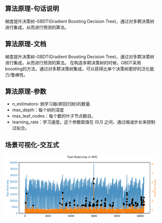 ## 算法原理-句话说明

梯度提升决策树-GBDT(Gradient Boosting Decision Tree)，通过对多颗决策树进行集成，从而进行预测的算法。

## 算法原理-文档

梯度提升决策树-GBDT(Gradient Boosting Decision Tree)，通过对多颗决策树进行集成，从而进行预测的算法。
在构造多颗决策树的时候，GBDT采用boosting的方法，通过对多颗决策树集成，可以获得比单个决策树更好的泛化能力/鲁棒性。



## 算法原理-参数
- n_estimators: 弱学习器(即回归树)的数量.
- max_depth：每个树的深度
- max_leaf_nodes：每个数的叶子节点数目。
- learning_rate：学习速度。这个参数取值在 (0,1]  之间，通过缩减步长来控制过拟合。




## 场景可视化-交互式

![](../_image/检测效果图.png)

